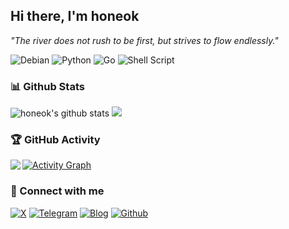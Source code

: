 ## Hi there, I'm honeok

_"The river does not rush to be first, but strives to flow endlessly."_

![Debian](https://img.shields.io/badge/Debian-Linux-D70A53?logo=debian&logoColor=fff&style=for-the-badge)
![Python](https://img.shields.io/badge/python-3670A0?style=for-the-badge&logo=python&logoColor=ffdd54)
![Go](https://img.shields.io/badge/Go-00ADD8?style=for-the-badge&logo=go&logoColor=white)
![Shell Script](https://img.shields.io/badge/shell_script-%23121011.svg?style=for-the-badge&logo=gnu-bash&logoColor=white)

### 📊 Github Stats

<p>
  <img src="https://github-readme-stats.vercel.app/api?username=honeok&show_icons=true&include_all_commits=true&hide_border=true&hide=contribs&theme=default&icon_color=0366d6&title_color=0366d6" alt="honeok's github stats" />
  <img src="https://github-readme-stats.vercel.app/api/top-langs/?username=honeok&layout=compact&hide_border=true&hide=javascript,html,css&theme=default&icon_color=0366d6&title_color=0366d6" />
</p>

### 🏆 GitHub Activity

<p>
  <img align="left" src="https://github-profile-trophy.vercel.app/?username=honeok&theme=onedark&column=-1&margin-w=15" />
</p>

[![Activity Graph](https://github-readme-activity-graph.vercel.app/graph?username=honeok&theme=merko&custom_title=Louis%20Activity%20Graph&hide_border=true&point=FFFFFF&days=50)](https://github.com/honeok)

### 💬 Connect with me

[![X](https://img.shields.io/badge/X-000000.svg?style=for-the-badge&logo=x&logoColor=white)](https://x.com/hone0k)
[![Telegram](https://img.shields.io/badge/Telegram-2CA5E0?style=for-the-badge&logo=telegram&logoColor=white)](https://t.me/zzzzzzOvO)
[![Blog](https://img.shields.io/badge/Blog-%23FF4088.svg?&style=for-the-badge&logo=wordpress&logoColor=white)](https://blog.honeok.com)
[![Github](https://img.shields.io/badge/honeok-12100E.svg?style=for-the-badge&logo=github&logoColor=white)](https://github.com/honeok)